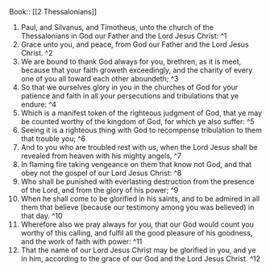  Book:: [[2 Thessalonians]]
 1. Paul, and Silvanus, and Timotheus, unto the church of the Thessalonians in God our Father and the Lord Jesus Christ: ^1
 2. Grace unto you, and peace, from God our Father and the Lord Jesus Christ. ^2
 3. We are bound to thank God always for you, brethren, as it is meet, because that your faith groweth exceedingly, and the charity of every one of you all toward each other aboundeth; ^3
 4. So that we ourselves glory in you in the churches of God for your patience and faith in all your persecutions and tribulations that ye endure: ^4
 5. Which is a manifest token of the righteous judgment of God, that ye may be counted worthy of the kingdom of God, for which ye also suffer: ^5
 6. Seeing it is a righteous thing with God to recompense tribulation to them that trouble you; ^6
 7. And to you who are troubled rest with us, when the Lord Jesus shall be revealed from heaven with his mighty angels, ^7
 8. In flaming fire taking vengeance on them that know not God, and that obey not the gospel of our Lord Jesus Christ: ^8
 9. Who shall be punished with everlasting destruction from the presence of the Lord, and from the glory of his power; ^9
 10. When he shall come to be glorified in his saints, and to be admired in all them that believe (because our testimony among you was believed) in that day. ^10
 11. Wherefore also we pray always for you, that our God would count you worthy of this calling, and fulfil all the good pleasure of his goodness, and the work of faith with power: ^11
 12. That the name of our Lord Jesus Christ may be glorified in you, and ye in him, according to the grace of our God and the Lord Jesus Christ. ^12
